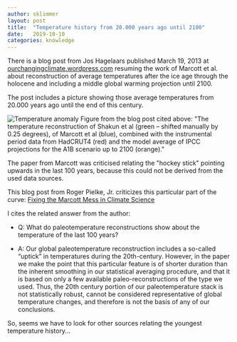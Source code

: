 ```yaml
---
author: sklimmer
layout: post
title:  "Temperature history from 20.000 years ago until 2100"
date:   2019-10-10
categories: knowledge 
---
```

There is a blog post from Jos Hagelaars 
published March 19, 2013 at [ourchangingclimate.wordpress.com](https://ourchangingclimate.wordpress.com/2013/03/19/the-two-epochs-of-marcott/) resuming the work of Marcott et al.
about reconstruction of average temperatures after the ice age through the holocene and including a middle global warming projection until 2100.

The post includes a picture showing those average temperatures from 20.000 years ago until the end of this century.

![Temperature anomaly](https://ourchangingclimate.files.wordpress.com/2013/03/shakun_marcott_hadcrut4_a1b_eng.png)
 Figure from the blog post cited above: "The temperature reconstruction of Shakun et al (green – shifted manually by 0.25 degrees), of Marcott et al (blue), combined with the instrumental period data from HadCRUT4 (red) and the model average of IPCC projections for the A1B scenario up to 2100 (orange)."

The paper from Marcott was criticised relating the "hockey stick" pointing upwards in the last 100 years, because this
could not be derived from the used data sources.

This blog post from Roger Pielke, Jr. criticizes this particular part of the curve:
[Fixing the Marcott Mess in Climate Science](http://rogerpielkejr.blogspot.com/2013/03/fixing-marcott-mess-in-climate-science.html)

I cites the related answer from the author:

- Q: What do paleotemperature reconstructions show about the temperature of the last 100 years?

- A: Our global paleotemperature reconstruction includes a so-called “uptick” in temperatures during the 20th-century. However, in the paper we make the   point that this particular feature is of shorter duration than the inherent smoothing in our statistical averaging procedure, and that it is based on    only a few available paleo-reconstructions of the type we used. Thus, the 20th century portion of our paleotemperature stack is not statistically 
  robust, cannot be considered representative of global temperature changes, and therefore is not the basis of any of our conclusions.

So, seems we have to look for other sources relating the youngest temperature history...
